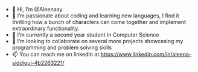 - 👋 Hi, I’m @Aleenaay
- 👀 I’m passionate about coding and learning new languages, I find it thrilling how a bunch of characters can come together and implement extraordinary functionality.
- 🌱 I’m currently a second year student in Computer Science
- 💞️ I’m looking to collaborate on several more projects showcasing my programming and problem solving skills
- 📫 You can reach me on linkedIn at https://www.linkedin.com/in/aleena-siddiqui-4b2263221/

<!---
Aleenaay/Aleenaay is a ✨ special ✨ repository because its `README.md` (this file) appears on your GitHub profile.
You can click the Preview link to take a look at your changes.
--->
